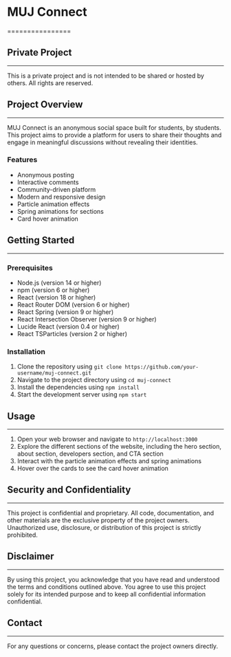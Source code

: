 # MUJ Connect
================

## Private Project
-----------------

This is a private project and is not intended to be shared or hosted by others. All rights are reserved.

## Project Overview
-------------------

MUJ Connect is an anonymous social space built for students, by students. This project aims to provide a platform for users to share their thoughts and engage in meaningful discussions without revealing their identities.

### Features

* Anonymous posting
* Interactive comments
* Community-driven platform
* Modern and responsive design
* Particle animation effects
* Spring animations for sections
* Card hover animation

## Getting Started
-------------------

### Prerequisites

* Node.js (version 14 or higher)
* npm (version 6 or higher)
* React (version 18 or higher)
* React Router DOM (version 6 or higher)
* React Spring (version 9 or higher)
* React Intersection Observer (version 9 or higher)
* Lucide React (version 0.4 or higher)
* React TSParticles (version 2 or higher)

### Installation

1. Clone the repository using `git clone https://github.com/your-username/muj-connect.git`
2. Navigate to the project directory using `cd muj-connect`
3. Install the dependencies using `npm install`
4. Start the development server using `npm start`

## Usage
---------

1. Open your web browser and navigate to `http://localhost:3000`
2. Explore the different sections of the website, including the hero section, about section, developers section, and CTA section
3. Interact with the particle animation effects and spring animations
4. Hover over the cards to see the card hover animation

## Security and Confidentiality
------------------------------

This project is confidential and proprietary. All code, documentation, and other materials are the exclusive property of the project owners. Unauthorized use, disclosure, or distribution of this project is strictly prohibited.

## Disclaimer
--------------

By using this project, you acknowledge that you have read and understood the terms and conditions outlined above. You agree to use this project solely for its intended purpose and to keep all confidential information confidential.

## Contact
----------

For any questions or concerns, please contact the project owners directly.
